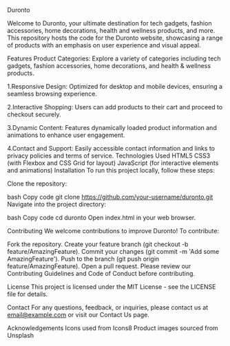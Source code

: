 Duronto


Welcome to Duronto, your ultimate destination for tech gadgets, fashion accessories, home decorations, health and wellness products, and more. This repository hosts the code for the Duronto website, showcasing a range of products with an emphasis on user experience and visual appeal.


Features
Product Categories: Explore a variety of categories including tech gadgets, fashion accessories, home decorations, and health & wellness products.

1.Responsive Design: Optimized for desktop and mobile devices, ensuring a seamless browsing experience.

2.Interactive Shopping: Users can add products to their cart and proceed to checkout securely.

3.Dynamic Content: Features dynamically loaded product information and animations to enhance user engagement.

4.Contact and Support: Easily accessible contact information and links to privacy policies and terms of service.
Technologies Used
HTML5
CSS3 (with Flexbox and CSS Grid for layout)
JavaScript (for interactive elements and animations)
Installation
To run this project locally, follow these steps:

Clone the repository:

bash
Copy code
git clone https://github.com/your-username/duronto.git
Navigate into the project directory:

bash
Copy code
cd duronto
Open index.html in your web browser.

Contributing
We welcome contributions to improve Duronto! To contribute:

Fork the repository.
Create your feature branch (git checkout -b feature/AmazingFeature).
Commit your changes (git commit -m 'Add some AmazingFeature').
Push to the branch (git push origin feature/AmazingFeature).
Open a pull request.
Please review our Contributing Guidelines and Code of Conduct before contributing.

License
This project is licensed under the MIT License - see the LICENSE file for details.

Contact
For any questions, feedback, or inquiries, please contact us at email@example.com or visit our Contact Us page.

Acknowledgements
Icons used from Icons8
Product images sourced from Unsplash
